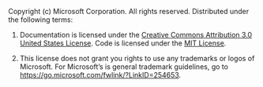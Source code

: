 Copyright (c) Microsoft Corporation. All rights reserved. Distributed under the following terms:

1.	Documentation is licensed under the [Creative Commons Attribution 3.0 United States License](https://creativecommons.org/licenses/by/3.0/us/legalcode). Code is licensed under the [MIT License](https://opensource.org/licenses/MIT).

2.	This license does not grant you rights to use any trademarks or logos of Microsoft. For Microsoft’s is general trademark guidelines, go to  https://go.microsoft.com/fwlink/?LinkID=254653.

